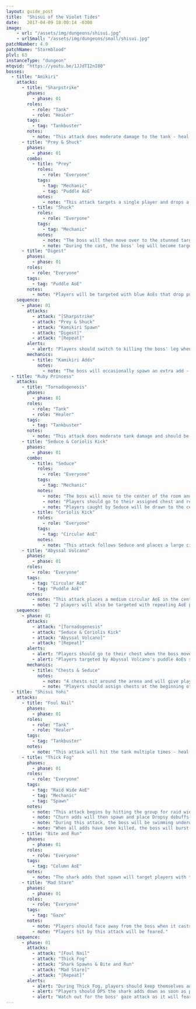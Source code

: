 ```yaml
---
layout: guide_post
title:  "Shisui of the Violet Tides"
date:   2017-04-09 18:00:14 -0300
image:
    - url: "/assets/img/dungeons/shisui.jpg"
    - urlSmall: "/assets/img/dungeons/small/shisui.jpg"
patchNumber: 4.0
patchName: "Stormblood"
plvl: 63
instanceType: "dungeon"
mtqvid: "https://youtu.be/1JJdTI2nI80"
bosses:
  - title: "Amikiri"
    attacks:
      - title: "Sharpstrike"
        phases:
          - phase: 01
        roles:
          - role: "Tank"
          - role: "Healer"
        tags:
          - tag: "Tankbuster"
        notes:
          - note: "This attack does moderate damage to the tank - heal and cooldown as necessary."
      - title: "Prey & Shuck"
        phases:
          - phase: 01
        combo:
          - title: "Prey"
            roles:
              - role: "Everyone"
            tags:
              - tag: "Mechanic"
              - tag: "Puddle AoE"
            notes:
              - note: "This attack targets a single player and drops a puddle AoE on them that stuns anybody standing in it."
          - title: "Shuck"
            roles:
              - role: "Everyone"
            tags:
              - tag: "Mechanic"
            notes:
              - note: "The boss will then move over to the stunned targets and begin to cast Shuck - if the cast is successful, the targeted player will die."
              - note: "During the cast, the boss' leg will become targetable - kill the leg to interrupt the cast and cause the boss to flip onto its back, providing an opportunity for extra DPS."
      - title: "Digest"
        phases:
          - phase: 01
        roles:
          - role: "Everyone"
        tags:
          - tag: "Puddle AoE"
        notes:
          - note: "Players will be targeted with blue AoEs that drop puddles where they stand - avoid other players."
    sequence:
      - phase: 01
        attacks:
          - attack: "[Sharpstrike"
          - attack: "Prey & Shuck"
          - attack: "Kamikiri Spawn"
          - attack: "Digest]"
          - attack: "[Repeat]"
        alerts:
          - alert: "Players should switch to killing the boss' leg when it begins to cast Shuck."
        mechanics:
          - title: "Kamikiri Adds"
            notes:
              - note: "The boss will occasionally spawn an extra add - tanks should pick this up and players should kill it."
  - title: "Ruby Princess"
    attacks:
      - title: "Tornadogenesis"
        phases:
          - phase: 01
        roles:
          - role: "Tank"
          - role: "Healer"
        tags:
          - tag: "Tankbuster"
        notes:
          - note: "This attack does moderate tank damage and should be healed and cooldowned as necessary."
      - title: "Seduce & Coriolis Kick"
        phases:
          - phase: 01
        combo:
          - title: "Seduce"
            roles:
              - role: "Everyone"
            tags:
              - tag: "Mechanic"
            notes:
              - note: "The boss will move to the center of the room and begin to cast Seduce."
              - note: "Players should go to their assigned chest and receive the Old buff to avoid Seduce."
              - note: "Players caught by Seduce will be drawn to the center where they will be bound in place and hit by Coriolis Kick."
          - title: "Coriolis Kick"
            roles:
              - role: "Everyone"
            tags:
              - tag: "Circular AoE"
            notes:
              - note: "This attack follows Seduce and places a large circular AoE at the center of the arena - dodge as necessary."
      - title: "Abyssal Volcano"
        phases:
          - phase: 01
        roles:
          - role: "Everyone"
        tags:
          - tag: "Circular AoE"
          - tag: "Puddle AoE"
        notes:
          - note: "This attack places a medium circular AoE in the center of the arena."
          - note: "2 players will also be targeted with repeating AoE puddles - keep moving until the attack ends."
    sequence:
      - phase: 01
        attacks:
          - attack: "[Tornadogenesis"
          - attack: "Seduce & Coriolis Kick"
          - attack: "Abyssal Volcano]"
          - attack: "[Repeat]"
        alerts:
          - alert: "Players should go to their chest when the boss moves to the center to cast Seduce."
          - alert: "Players targeted by Abyssal Volcano's puddle AoEs should continue to move until the attack ends."
        mechanics:
          - title: "Chests & Seduce"
            notes:
              - note: "4 chests sit around the arena and will give players near them the Old buff."
              - note: "Players should assign chests at the beginning of the fight - they will be used to avoid the boss' attack Seduce."
  - title: "Shisui Yohi"
    attacks:
      - title: "Foul Nail"
        phases:
          - phase: 01
        roles:
          - role: "Tank"
          - role: "Healer"
        tags:
          - tag: "Tankbuster"
        notes:
          - note: "This attack will hit the tank multiple times - heal and cooldown as necessary."
      - title: "Thick Fog"
        phases:
          - phase: 01
        roles:
          - role: "Everyone"
        tags:
          - tag: "Raid Wide AoE"
          - tag: "Mechanic"
          - tag: "Spawn"
        notes:
          - note: "This attack begins by hitting the group for raid wide damage."
          - note: "Churn adds will then spawn and place Dropsy debuffs on players until they are killed."
          - note: "During this attack, the boss will be swimming underwater, creating ripples where it is."
          - note: "When all adds have been killed, the boss will burst out of the water, hitting anyone near it with damage and a Vulnerability Up debuff."
      - title: "Bite and Run"
        phases:
          - phase: 01
        roles:
          - role: "Everyone"
        tags:
          - tag: "Column AoE"
        notes:
          - note: "The shark adds that spawn will target players with these column AoE attacks and divebomb through the telegraph."
      - title: "Mad Stare"
        phases:
          - phase: 01
        roles:
          - role: "Everyone"
        tags:
          - tag: "Gaze"
        notes:
          - note: "Players should face away from the boss when it casts Mad Stare."
          - note: "Players hit by this attack will be feared."
    sequence:
      - phase: 01
        attacks:
          - attack: "[Foul Nail"
          - attack: "Thick Fog"
          - attack: "Shark Spawns & Bite and Run"
          - attack: "Mad Stare]"
          - attack: "[Repeat]"
        alerts:
          - alert: "During Thick Fog, players should keep themselves away from the boss' ripples to avoid being hit when the final add is killed."
          - alert: "Players should DPS the shark adds down as soon as possible."
          - alert: "Watch out for the boss' gaze attack as it will fear anyone it hits."
---
```

